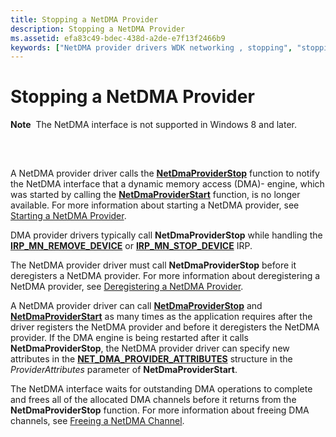 ```yaml
---
title: Stopping a NetDMA Provider
description: Stopping a NetDMA Provider
ms.assetid: efa83c49-bdec-438d-a2de-e7f13f2466b9
keywords: ["NetDMA provider drivers WDK networking , stopping", "stopping NetDMA provider drivers"]
---
```


# Stopping a NetDMA Provider


**Note**  The NetDMA interface is not supported in Windows 8 and later.

 

## <a href="" id="ddk-stopping-a-netdma-provider-ng"></a>


A NetDMA provider driver calls the [**NetDmaProviderStop**](https://msdn.microsoft.com/library/windows/hardware/ff568335) function to notify the NetDMA interface that a dynamic memory access (DMA)- engine, which was started by calling the [**NetDmaProviderStart**](https://msdn.microsoft.com/library/windows/hardware/ff568334) function, is no longer available. For more information about starting a NetDMA provider, see [Starting a NetDMA Provider](starting-a-netdma-provider.md).

DMA provider drivers typically call **NetDmaProviderStop** while handling the [**IRP\_MN\_REMOVE\_DEVICE**](https://msdn.microsoft.com/library/windows/hardware/ff551738) or [**IRP\_MN\_STOP\_DEVICE**](https://msdn.microsoft.com/library/windows/hardware/ff551755) IRP.

The NetDMA provider driver must call **NetDmaProviderStop** before it deregisters a NetDMA provider. For more information about deregistering a NetDMA provider, see [Deregistering a NetDMA Provider](deregistering-a-netdma-provider.md).

A NetDMA provider driver can call [**NetDmaProviderStop**](https://msdn.microsoft.com/library/windows/hardware/ff568335) and [**NetDmaProviderStart**](https://msdn.microsoft.com/library/windows/hardware/ff568334) as many times as the application requires after the driver registers the NetDMA provider and before it deregisters the NetDMA provider. If the DMA engine is being restarted after it calls **NetDmaProviderStop**, the NetDMA provider driver can specify new attributes in the [**NET\_DMA\_PROVIDER\_ATTRIBUTES**](https://msdn.microsoft.com/library/windows/hardware/ff568737) structure in the *ProviderAttributes* parameter of **NetDmaProviderStart**.

The NetDMA interface waits for outstanding DMA operations to complete and frees all of the allocated DMA channels before it returns from the **NetDmaProviderStop** function. For more information about freeing DMA channels, see [Freeing a NetDMA Channel](freeing-a-netdma-channel.md).

 

 





